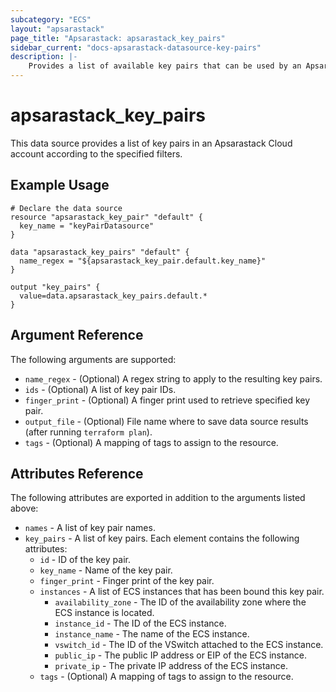 ```yaml
---
subcategory: "ECS"
layout: "apsarastack"
page_title: "Apsarastack: apsarastack_key_pairs"
sidebar_current: "docs-apsarastack-datasource-key-pairs"
description: |-
    Provides a list of available key pairs that can be used by an Apsarastack Cloud account.
---
```


# apsarastack\_key\_pairs

This data source provides a list of key pairs in an Apsarastack Cloud account according to the specified filters.

## Example Usage

```
# Declare the data source
resource "apsarastack_key_pair" "default" {
  key_name = "keyPairDatasource"
}

data "apsarastack_key_pairs" "default" {
  name_regex = "${apsarastack_key_pair.default.key_name}"
}

output "key_pairs" {
  value=data.apsarastack_key_pairs.default.*
}
```

## Argument Reference

The following arguments are supported:

* `name_regex` - (Optional) A regex string to apply to the resulting key pairs.
* `ids` - (Optional) A list of key pair IDs.
* `finger_print` - (Optional) A finger print used to retrieve specified key pair.
* `output_file` - (Optional) File name where to save data source results (after running `terraform plan`).
* `tags` - (Optional) A mapping of tags to assign to the resource.

## Attributes Reference

The following attributes are exported in addition to the arguments listed above:

* `names` - A list of key pair names.
* `key_pairs` - A list of key pairs. Each element contains the following attributes:
  * `id` - ID of the key pair.
  * `key_name` - Name of the key pair.
  * `finger_print` - Finger print of the key pair.
  * `instances` - A list of ECS instances that has been bound this key pair.
    * `availability_zone` - The ID of the availability zone where the ECS instance is located.
    * `instance_id` - The ID of the ECS instance.
    * `instance_name` - The name of the ECS instance.
    * `vswitch_id` - The ID of the VSwitch attached to the ECS instance.
    * `public_ip` - The public IP address or EIP of the ECS instance.
    * `private_ip` - The private IP address of the ECS instance.
  * `tags` - (Optional) A mapping of tags to assign to the resource.